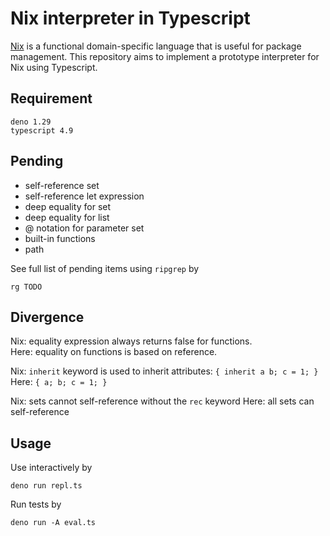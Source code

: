# Nix interpreter in Typescript

[Nix](https://nixos.org/manual/nix/stable/language/index.html)
is a functional domain-specific language that is useful for
package management.
This repository aims to implement a prototype interpreter for
Nix using Typescript.

## Requirement

```
deno 1.29
typescript 4.9
```

## Pending

- self-reference set
- self-reference let expression
- deep equality for set
- deep equality for list
- @ notation for parameter set
- built-in functions
- path

See full list of pending items using `ripgrep` by
```{bash}
rg TODO
```

## Divergence

Nix: equality expression always returns false for functions.  
Here: equality on functions is based on reference.  

Nix: `inherit` keyword is used to inherit attributes: `{ inherit a b; c = 1; }`
Here: `{ a; b; c = 1; }`

Nix: sets cannot self-reference without the `rec` keyword
Here: all sets can self-reference


## Usage

Use interactively by
```{bash}
deno run repl.ts
```

Run tests by
```{bash}
deno run -A eval.ts
```

